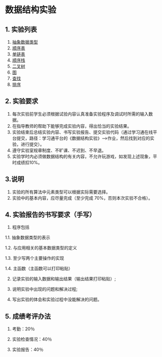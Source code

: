 # 数据结构实验

## 1. 实验列表

1. [抽象数据类型](/Lesson1/)
2. [顺序表](/Lesson2/)
3. [单链表](/Lesson3/)
4. [顺序栈](/Lesson4/)
5. [二叉树](/Lesson5/)
6. [图](/Lesson6/)
7. [查找](/Lesson7/)
8. [排序](/Lesson8/)

## 2. 实验要求

1. 每次实验前学生必须根据试验内容认真准备实验程序及调试时所需的输入数据。
2. 在指导教师的帮助下能够完成实验内容，得出恰当的实验结果。
3. 实验结束后总结实验内容、书写实验报告、提交实验代码（通过学习通在线平台提交，路径：学习通平台的《数据结构实验》——>作业，然后找到对应的实验，进行提交）。
4. 遵守实验室规章制度、不旷课、不迟到、不早退。
5. 实验学时内必须做数据结构的有关内容，不允许玩游戏，如发现上述现象，平时成绩扣10%。

## 3.说明

1. 实验的所有算法中元素类型可以根据实际需要选择。
2. 实验中的基本内容，应尽量完成（至少完成 70%，否则本次实验不合格）。

## 4. 实验报告的书写要求（手写）

1. 程序包括

1.1. 抽象数据类型的表示

1.2. 与应用相关的基本数据类型的定义

1.3. 至少写两个主要操作的实现

1.4. 主函数（主函数可以打印粘贴）

2. 记录实验的输入数据和输出结果（输出结果打印粘贴）;

3. 说明实验中出现的问题和解决过程;

4. 写出实验的体会和实验过程中没能解决的问题。

## 5. 成绩考评办法
1. 考勤：20％

3. 实验检查情况：40％

5. 实验报告：40％
